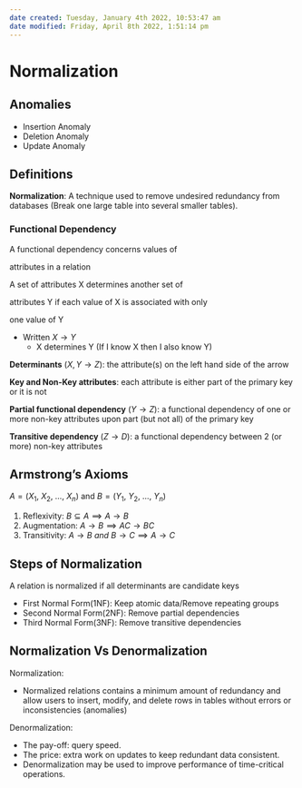 ```yaml
---
date created: Tuesday, January 4th 2022, 10:53:47 am
date modified: Friday, April 8th 2022, 1:51:14 pm
---
```


# Normalization

## Anomalies

- Insertion Anomaly
- Deletion Anomaly
- Update Anomaly

## Definitions

**Normalization**: A technique used to remove undesired redundancy from databases (Break one large table into several smaller tables).

### Functional Dependency

A functional dependency concerns values of

attributes in a relation

A set of attributes X determines another set of

attributes Y if each value of X is associated with only

one value of Y

- Written $X \rightarrow Y$
    - X determines Y (If I know X then I also know Y)

**Determinants** ($X, Y \rightarrow Z$): the attribute(s) on the left hand side of the arrow

**Key and Non-Key attributes**: each attribute is either part of the primary key or it is not

**Partial functional dependency** ($Y \rightarrow Z$): a functional dependency of one or more non-key attributes upon part (but not all) of the primary key

**Transitive dependency** ($Z \rightarrow D$): a functional dependency between 2 (or more) non-key attributes

## Armstrong’s Axioms

$A = (X_1,\ X_2,\ …,\ X_n)$ and $B = (Y_1,\ Y_2,\ …,\ Y_n)$

1. Reflexivity: $B \subseteq A \implies A \rightarrow B$
2. Augmentation: $A \rightarrow B \implies AC \rightarrow BC$
3. Transitivity: $A \rightarrow B\ and\ B \rightarrow C \implies A \rightarrow C$

## Steps of Normalization

A relation is normalized if all determinants are candidate keys

- First Normal Form(1NF): Keep atomic data/Remove repeating groups
- Second Normal Form(2NF): Remove partial dependencies
- Third Normal Form(3NF): Remove transitive dependencies

## Normalization Vs Denormalization

Normalization:

- Normalized relations contains a minimum amount of redundancy and allow users to insert, modify, and delete rows in tables without errors or inconsistencies (anomalies)

Denormalization:

- The pay-off: query speed.
- The price: extra work on updates to keep redundant data consistent.
- Denormalization may be used to improve performance of time-critical operations.
